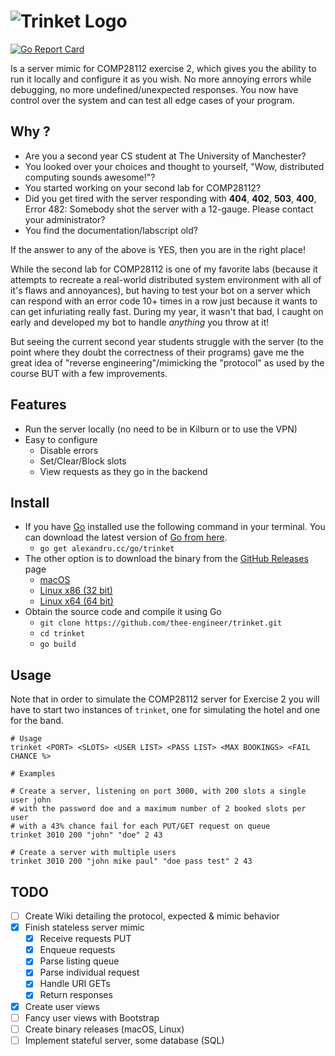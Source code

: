 # ![Trinket Logo](https://github.com/thee-engineer/trinket/blob/master/trinket.png?raw=true)

[![Go Report Card](https://goreportcard.com/badge/alexandru.cc/go/trinket)](https://goreportcard.com/report/alexandru.cc/go/trinket)

Is a server mimic for COMP28112 exercise 2, which gives you the ability to run it locally and configure it as you wish. No more annoying errors while debugging, no more undefined/unexpected responses. You now have control over the system and can test all edge cases of your program.

## Why ?

* Are you a second year CS student at The University of Manchester?
* You looked over your choices and thought to yourself, "Wow, distributed computing sounds awesome!"?
* You started working on your second lab for COMP28112?
* Did you get tired with the server responding with **404**, **402**, **503**, **400**, Error 482: Somebody shot the server with a 12-gauge. Please contact your administrator?
* You find the documentation/labscript old?

If the answer to any of the above is YES, then you are in the right place!

While the second lab for COMP28112 is one of my favorite labs (because it attempts to recreate a real-world distributed system environment with all of it's flaws and annoyances), but having to test your bot on a server which can respond with an error code 10+ times in a row just because it wants to can get infuriating really fast. During my year, it wasn't that bad, I caught on early and developed my bot to handle *anything* you throw at it!

But seeing the current second year students struggle with the server (to the point where they doubt the correctness of their programs) gave me the great idea of "reverse engineering"/mimicking the "protocol" as used by the course BUT with a few improvements.

## Features

* Run the server locally (no need to be in Kilburn or to use the VPN)
* Easy to configure
  * Disable errors
  * Set/Clear/Block slots
  * View requests as they go in the backend

## Install

* If you have [Go](https://golang.org) installed use the following command in your terminal. You can download the latest version of [Go from here](https://golang.org/dl/).
  * `go get alexandru.cc/go/trinket`
* The other option is to download the binary from the [GitHub Releases](https://github.com/thee-engineer/trinket/releases) page
  * [macOS](#)
  * [Linux x86 (32 bit)](#)
  * [Linux x64 (64 bit)](#)
* Obtain the source code and compile it using Go
  * `git clone https://github.com/thee-engineer/trinket.git`
  * `cd trinket`
  * `go build`

## Usage

Note that in order to simulate the COMP28112 server for Exercise 2 you will
have to start two instances of `trinket`, one for simulating the hotel and
one for the band.

```shell
# Usage
trinket <PORT> <SLOTS> <USER LIST> <PASS LIST> <MAX BOOKINGS> <FAIL CHANCE %>

# Examples

# Create a server, listening on port 3000, with 200 slots a single user john
# with the password doe and a maximum number of 2 booked slots per user
# with a 43% chance fail for each PUT/GET request on queue
trinket 3010 200 "john" "doe" 2 43

# Create a server with multiple users
trinket 3010 200 "john mike paul" "doe pass test" 2 43
```

## TODO

- [ ] Create Wiki detailing the protocol, expected & mimic behavior
- [x] Finish stateless server mimic
  - [x] Receive requests PUT
  - [x] Enqueue requests
  - [x] Parse listing queue
  - [x] Parse individual request
  - [x] Handle URI GETs
  - [x] Return responses
- [x] Create user views
- [ ] Fancy user views with Bootstrap
- [ ] Create binary releases (macOS, Linux)
- [ ] Implement stateful server, some database (SQL)

